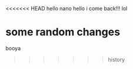 <<<<<<< HEAD
hello nano
hello i come back!!!
lol

some random changes
=======
booya
>>>>>>> history

